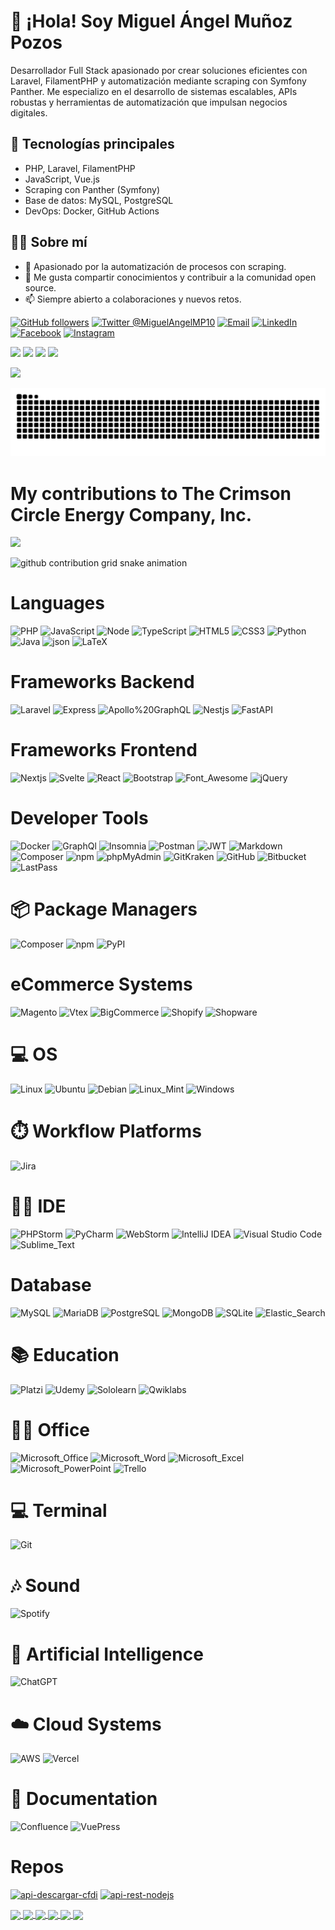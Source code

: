 # 👋 ¡Hola! Soy Miguel Ángel Muñoz Pozos

Desarrollador Full Stack apasionado por crear soluciones eficientes con Laravel, FilamentPHP y automatización mediante scraping con Symfony Panther. Me especializo en el desarrollo de sistemas escalables, APIs robustas y herramientas de automatización que impulsan negocios digitales.

## 🚀 Tecnologías principales
- PHP, Laravel, FilamentPHP
- JavaScript, Vue.js
- Scraping con Panther (Symfony)
- Base de datos: MySQL, PostgreSQL
- DevOps: Docker, GitHub Actions
  
## 👨‍💻 Sobre mí

- 🎯 Apasionado por la automatización de procesos con scraping.
- 💬 Me gusta compartir conocimientos y contribuir a la comunidad open source.
- 📫 Siempre abierto a colaboraciones y nuevos retos.


[![GitHub followers](https://img.shields.io/github/followers/MiguelAngelMP10?label=MiguelAngelMP10&logo=github&style=for-the-badge)](https://github.com/MiguelAngelMP10?tab=followers)
[![Twitter @MiguelAngelMP10](https://img.shields.io/twitter/follow/MiguelAngelMP10?label=%40MiguelAngelMP10&logo=twitter&style=for-the-badge)](https://twitter.com/MiguelAngelMP10)
[![Email](https://img.shields.io/badge/Gmail-D14836?style=for-the-badge&logo=gmail&logoColor=white)](mailto://mmunozpozos@gmail.com)
[![LinkedIn](https://img.shields.io/badge/LinkedIn-0077B5?style=for-the-badge&logo=linkedin&logoColor=white)](https://www.linkedin.com/in/MiguelAngelMP10)
[![Facebook](https://img.shields.io/badge/Facebook-1877F2?style=for-the-badge&logo=facebook&logoColor=white)](https://www.facebook.com/MiguelAngelMP10)
[![Instagram](https://img.shields.io/badge/Instagram-E4405F?style=for-the-badge&logo=instagram&logoColor=white)](https://www.instagram.com/MiguelAngelMP10)


![](https://github-readme-stats.vercel.app/api?username=MiguelAngelMP10&show_icons=true&theme=midnight-purple&card_width=200&?count_private=true&locale=es)
![](https://github-readme-stats.vercel.app/api/top-langs/?username=MiguelAngelMP10&show_icons=true&theme=midnight-purple&layout=compact&?count_private=true&locale=es)
![](https://github-readme-streak-stats.herokuapp.com?user=MiguelAngelMP10&theme=buefy-dark&count_private=true&locale=es)
![](http://github-profile-summary-cards.vercel.app/api/cards/stats?username=MiguelAngelMP10&theme=github_dark)

![](https://github-readme-activity-graph.vercel.app/graph?username=MiguelAngelMP10&theme=react-dark&day=90)

<picture>
  <source media="(prefers-color-scheme: dark)" srcset="https://raw.githubusercontent.com/MiguelAngelMP10/MiguelAngelMP10/output/github-contribution-grid-snake-dark.svg">
  <source media="(prefers-color-scheme: light)" srcset="https://raw.githubusercontent.com/MiguelAngelMP10/MiguelAngelMP10/output/github-contribution-grid-snake.svg">
  <img alt="github contribution grid snake animation" src="https://raw.githubusercontent.com/MiguelAngelMP10/MiguelAngelMP10/output/github-contribution-grid-snake.svg">
</picture>

# My contributions to The Crimson Circle Energy Company, Inc.

![](https://github-readme-activity-graph.vercel.app/graph?username=MiguelAngelMP10-crimsoncircle&theme=react-dark&day=90)

<picture>
  <source media="(prefers-color-scheme: dark)" srcset="https://raw.githubusercontent.com/MiguelAngelMP10-crimsoncircle/MiguelAngelMP10-crimsoncircle/output/github-contribution-grid-snake-dark.svg">
  <source media="(prefers-color-scheme: light)" srcset="https://raw.githubusercontent.com/MiguelAngelMP10-crimsoncircle/MiguelAngelMP10-crimsoncircle/output/github-contribution-grid-snake.svg">
  <img alt="github contribution grid snake animation" src="https://raw.githubusercontent.com/MiguelAngelMP10-crimsoncircle/MiguelAngelMP10-crimsoncircle/output/github-contribution-grid-snake.svg">
</picture>


# Languages

![PHP](https://img.shields.io/badge/PHP-777BB4?style=for-the-badge&logo=php&logoColor=white)
![JavaScript](https://img.shields.io/badge/JavaScript-323330?style=for-the-badge&logo=javascript&logoColor=F7DF1E)
![Node](https://img.shields.io/badge/Node.js-43853D?style=for-the-badge&logo=node.js&logoColor=white)
![TypeScript](https://img.shields.io/badge/TypeScript-007ACC?style=for-the-badge&logo=typescript&logoColor=white)
![HTML5](https://img.shields.io/badge/HTML5-E34F26?style=for-the-badge&logo=html5&logoColor=white)
![CSS3](https://img.shields.io/badge/CSS3-1572B6?style=for-the-badge&logo=css3&logoColor=white)
![Python](https://img.shields.io/badge/Python-FFD43B?style=for-the-badge&logo=python&logoColor=blue)
![Java](https://img.shields.io/badge/Java-ED8B00?style=for-the-badge&logo=java&logoColor=white)
![json](https://img.shields.io/badge/json-5E5C5C?style=for-the-badge&logo=json&logoColor=white)
![LaTeX](https://img.shields.io/badge/LaTeX-47A141?style=for-the-badge&logo=LaTeX&logoColor=white)

# Frameworks Backend
![Laravel](https://img.shields.io/badge/Laravel-FF2D20?style=for-the-badge&logo=laravel&logoColor=white)
![Express](https://img.shields.io/badge/Express.js-000000?style=for-the-badge&logo=express&logoColor=white)
![Apollo%20GraphQL](https://img.shields.io/badge/Apollo%20GraphQL-311C87?&style=for-the-badge&logo=Apollo%20GraphQL&logoColor=white)
![Nestjs](https://img.shields.io/badge/nestjs-E0234E?style=for-the-badge&logo=nestjs&logoColor=white)
![FastAPI](https://img.shields.io/badge/FastAPI-009485?style=for-the-badge&logo=fastapi&logoColor=white)

# Frameworks Frontend
![Nextjs](https://img.shields.io/badge/next.js-000000?style=for-the-badge&logo=nextdotjs&logoColor=white)
![Svelte](https://img.shields.io/badge/Svelte-FF3E00?style=for-the-badge&logo=svelte&logoColor=white)
![React](https://img.shields.io/badge/React-20232A?style=for-the-badge&logo=react&logoColor=61DAFB)
![Bootstrap](https://img.shields.io/badge/Bootstrap-563D7C?style=for-the-badge&logo=bootstrap&logoColor=white)
![Font_Awesome](https://img.shields.io/badge/Font_Awesome-339AF0?style=for-the-badge&logo=fontawesome&logoColor=white)
![jQuery](https://img.shields.io/badge/jQuery-0769AD?style=for-the-badge&logo=jquery&logoColor=white)




# Developer Tools 
![Docker](https://img.shields.io/badge/Docker-2CA5E0?style=for-the-badge&logo=docker&logoColor=white)
![GraphQl](https://img.shields.io/badge/GraphQl-E10098?style=for-the-badge&logo=graphql&logoColor=white)
![Insomnia](https://img.shields.io/badge/Insomnia-5849be?style=for-the-badge&logo=Insomnia&logoColor=white)
![Postman](https://img.shields.io/badge/Postman-FF6C37?style=for-the-badge&logo=Postman&logoColor=white)
![JWT](https://img.shields.io/badge/JWT-000000?style=for-the-badge&logo=JSON%20web%20tokens&logoColor=white)
![Markdown](https://img.shields.io/badge/Markdown-000000?style=for-the-badge&logo=markdown&logoColor=white)
![Composer](https://img.shields.io/badge/Composer-885630?style=for-the-badge&logo=Composer&logoColor=white)
![npm](https://img.shields.io/badge/npm-CB3837?style=for-the-badge&logo=npm&logoColor=white)
![phpMyAdmin](https://img.shields.io/badge/phpMyAdmin-777BB4?style=for-the-badge&logo=phpMyAdmin&logoColor=white)
![GitKraken](https://img.shields.io/badge/GitKraken-179287?style=for-the-badge&logo=GitKraken&logoColor=white)
![GitHub](https://img.shields.io/badge/GitHub-181717?style=for-the-badge&logo=GitHub&logoColor=white)
![Bitbucket](https://img.shields.io/badge/Bitbucket-0052CC?style=for-the-badge&logo=Bitbucket&logoColor=white)
![LastPass](https://img.shields.io/badge/LastPass-D32D27?style=for-the-badge&logo=LastPass&logoColor=white)


# 📦 Package Managers
![Composer](https://img.shields.io/badge/Composer-885630?style=for-the-badge&logo=composer&logoColor=fff)
![npm](https://img.shields.io/badge/npm-CB3837?style=for-the-badge&logo=npm&logoColor=fff)
![PyPI](https://img.shields.io/badge/PyPI-3775A9?style=for-the-badge&logo=pypi&logoColor=fff)



# eCommerce Systems
![Magento](https://img.shields.io/badge/Magento-EE672F?style=for-the-badge&logo=Magento&logoColor=white)
![Vtex](https://img.shields.io/badge/Vetex-ED125F?style=for-the-badge&logo=Vtex&logoColor=white)
![BigCommerce](https://img.shields.io/badge/BigCommerce-121118?style=for-the-badge&logo=BigCommerce&logoColor=white)
![Shopify](https://img.shields.io/badge/Shopify-7AB55C?style=for-the-badge&logo=Shopify&logoColor=white)
![Shopware](https://img.shields.io/badge/Shopware-189EFF?style=for-the-badge&logo=Shopware&logoColor=white)

# 💻 OS
![Linux](https://img.shields.io/badge/Linux-FCC624?style=for-the-badge&logo=Linux&logoColor=white)
![Ubuntu](https://img.shields.io/badge/Ubuntu-E95420?style=for-the-badge&logo=Ubuntu&logoColor=white)
![Debian](https://img.shields.io/badge/Debian-A81D33?style=for-the-badge&logo=Debian&logoColor=white)
![Linux_Mint](https://img.shields.io/badge/Linux_Mint-87CF3E?style=for-the-badge&logo=linux-mint&logoColor=white)
![Windows](https://custom-icon-badges.demolab.com/badge/Windows-0078D6?style=for-the-badge&logo=windows11&logoColor=white)


# ⏱️ Workflow Platforms
![Jira](https://img.shields.io/badge/Jira-0052CC?style=for-the-badge&logo=Jira&logoColor=white)

# 👩‍💻 IDE

![PHPStorm](https://img.shields.io/badge/PHPStorm-000000?style=for-the-badge&logo=PHPStorm&logoColor=white)
![PyCharm](https://img.shields.io/badge/PyCharm-000?style=for-the-badge&logo=pycharm&logoColor=fff)
![WebStorm](https://img.shields.io/badge/WebStorm-000?style=for-the-badge&logo=webstorm&logoColor=fff)
![IntelliJ IDEA](https://img.shields.io/badge/IntelliJIDEA-000000.svg?style=for-the-badge&logo=intellij-idea&logoColor=white)
![Visual Studio Code](https://custom-icon-badges.demolab.com/badge/Visual%20Studio%20Code-0078d7.svg?style=for-the-badge&logo=vsc&logoColor=white)
![Sublime_Text](https://img.shields.io/badge/sublime_text-%23575757.svg?&style=for-the-badge&logo=sublime-text&logoColor=important)


# Database
![MySQL](https://img.shields.io/badge/MySQL-4479A1?style=for-the-badge&logo=mysql&logoColor=white)
![MariaDB](https://img.shields.io/badge/MariaDB-003545?style=for-the-badge&logo=mariadb&logoColor=white)
![PostgreSQL](https://img.shields.io/badge/PostgreSQL-316192?style=for-the-badge&logo=postgresql&logoColor=white)
![MongoDB](https://img.shields.io/badge/MongoDB-4EA94B?style=for-the-badge&logo=mongodb&logoColor=white)
![SQLite](https://img.shields.io/badge/SQLite-07405E?style=for-the-badge&logo=sqlite&logoColor=white)
![Elastic_Search](https://img.shields.io/badge/Elastic_Search-005571?style=for-the-badge&logo=elasticsearch&logoColor=white)



# 📚 Education
![Platzi](https://img.shields.io/badge/Platzi-98CA3F?style=for-the-badge&logo=Platzi&logoColor=white)
![Udemy](https://img.shields.io/badge/Udemy-A435F0?style=for-the-badge&logo=Udemy&logoColor=white)
![Sololearn](https://img.shields.io/badge/Sololearn-149EF2?style=for-the-badge&logo=Sololearn&logoColor=white)
![Qwiklabs](https://img.shields.io/badge/Qwiklabs-F5CD0E?style=for-the-badge&logo=Qwiklabs&logoColor=white)



# 👨‍💻 Office
![Microsoft_Office](https://img.shields.io/badge/Microsoft_Office-D83B01?style=for-the-badge&logo=microsoft-office&logoColor=white)
![Microsoft_Word](https://img.shields.io/badge/Microsoft_Word-2B579A?style=for-the-badge&logo=microsoft-word&logoColor=white)
![Microsoft_Excel](https://img.shields.io/badge/Microsoft_Excel-217346?style=for-the-badge&logo=microsoft-excel&logoColor=white)
![Microsoft_PowerPoint](https://img.shields.io/badge/Microsoft_PowerPoint-B7472A?style=for-the-badge&logo=microsoft-powerpoint&logoColor=white)
![Trello](https://img.shields.io/badge/Trello-0052CC?style=for-the-badge&logo=trello&logoColor=white)

# 💻 Terminal

![Git](https://img.shields.io/badge/GIT-E44C30?style=for-the-badge&logo=git&logoColor=white)



# 🎶 Sound
![Spotify](https://img.shields.io/badge/Spotify-1ED760?&style=for-the-badge&logo=spotify&logoColor=white)
	

# 🤖 Artificial Intelligence
![ChatGPT](https://img.shields.io/badge/ChatGPT-74aa9c?style=for-the-badge&logo=openai&logoColor=white)
	

# ☁️ Cloud Systems
![AWS](https://img.shields.io/badge/AWS-%23FF9900.svg?style=for-the-badge&logo=amazon-web-services&logoColor=white)
![Vercel](https://img.shields.io/badge/Vercel-%23000000.svg?style=for-the-badge&logo=vercel&logoColor=white)

# 📄 Documentation
![Confluence](https://img.shields.io/badge/Confluence-172B4D?style=for-the-badge&logo=confluence&logoColor=fff)
![VuePress](https://img.shields.io/badge/VuePress-4FC08D?style=for-the-badge&logo=vuedotjs&logoColor=fff)

<!-- 
Mas ejemplos
https://dev.to/envoy_/150-badges-for-github-pnk 
https://github.com/alexandresanlim/Badges4-README.md-Profile
https://simpleicons.org/
-->



# Repos

[![api-descargar-cfdi](https://github-readme-stats.vercel.app/api/pin/?username=MiguelAngelMP10&repo=api-descargar-cfdi&theme=monokai)](https://github.com/MiguelAngelMP10/api-descargar-cfdi)
[![api-rest-nodejs](https://github-readme-stats.vercel.app/api/pin/?username=MiguelAngelMP10&repo=api-rest-nodejs&theme=blueberry)](https://github.com/MiguelAngelMP10/api-rest-nodejs)




<a href="https://github.com/MiguelAngelMP10/CfdiToJson">
  <img align="center" src="https://github-readme-stats.vercel.app/api/pin/?username=MiguelAngelMP10&repo=CfdiToJson&theme=material-palenight" />
</a>


<a href="https://github.com/MiguelAngelMP10/ejercicio-reactjs-materialize">
  <img align="center" src="https://github-readme-stats.vercel.app/api/pin/?username=MiguelAngelMP10&repo=ejercicio-reactjs-materialize&theme=react" />
</a>

<a href="https://github.com/MiguelAngelMP10/testing-laravel-8">
  <img align="center" src="https://github-readme-stats.vercel.app/api/pin/?username=MiguelAngelMP10&repo=testing-laravel-8&theme=solarized-dark" />
</a>

<a href="https://github.com/MiguelAngelMP10/repo=laravel-tdd">
  <img align="center" src="https://github-readme-stats.vercel.app/api/pin/?username=MiguelAngelMP10&repo=api-laravel-8&theme=jolly" />
</a>

<a href="https://github.com/MiguelAngelMP10/laravel-tdd">
  <img align="center" src="https://github-readme-stats.vercel.app/api/pin/?username=MiguelAngelMP10&repo=laravel-tdd&theme=chartreuse-dark" />
</a>

<a href="https://github.com/MiguelAngelMP10/random-messages-miguel-angel">
  <img align="center" src="https://github-readme-stats.vercel.app/api/pin/?username=MiguelAngelMP10&repo=random-messages-miguel-angel&theme=algolia" />
</a>



<!--
**MiguelAngelMP10/MiguelAngelMP10** is a ✨ _special_ ✨ repository because its `README.md` (this file) appears on your GitHub profile.

Here are some ideas to get you started:

- 🔭 I’m currently working on ...
- 🌱 I’m currently learning ...
- 👯 I’m looking to collaborate on ...
- 🤔 I’m looking for help with ...
- 💬 Ask me about ...
- 📫 How to reach me: ...
- 😄 Pronouns: ...
- ⚡ Fun fact: ...
 -->
